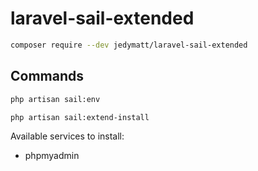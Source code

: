# laravel-sail-extended

```sh
composer require --dev jedymatt/laravel-sail-extended
```

## Commands

```sh
php artisan sail:env
```

```sh
php artisan sail:extend-install
```

Available services to install:
- phpmyadmin
